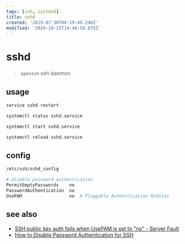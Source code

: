 ```yaml
---
tags: [ssh, systemd]
title: sshd
created: '2019-07-30T06:19:49.246Z'
modified: '2019-10-23T14:48:58.875Z'
---
```


# sshd

> `openssh` ssh daemon 

## usage
```sh
service sshd restart

systemctl status sshd.service

systemctl start sshd.service

systemctl reload sshd.service
```

## config
```sh
/etc/ssh/sshd_config

# disable password authentication
PermitEmptyPasswords    no
PasswordAuthentication  no
UsePAM                  no  # Pluggable Authentication Modules
```

## see also
- [SSH public key auth fails when UsePAM is set to "no" - Server Fault](http://serverfault.com/a/475882/200496)
- [How to Disable Password Authentication for SSH](http://support.hostgator.com/articles/specialized-help/technical/how-to-disable-password-authentication-for-ssh)
